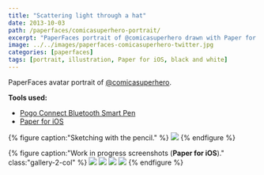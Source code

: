 ```yaml
---
title: "Scattering light through a hat"
date: 2013-10-03
path: /paperfaces/comicasuperhero-portrait/
excerpt: "PaperFaces portrait of @comicasuperhero drawn with Paper for iOS on an iPad."
image: ../../images/paperfaces-comicasuperhero-twitter.jpg
categories: [paperfaces]
tags: [portrait, illustration, Paper for iOS, black and white]
---
```


PaperFaces avatar portrait of <a href="https://twitter.com/comicasuperhero">@comicasuperhero</a>.

**Tools used:**

- [Pogo Connect Bluetooth Smart Pen](https://www.amazon.com/gp/product/B009K448L4/ref=as_li_ss_tl?ie=UTF8&camp=1789&creative=390957&creativeASIN=B009K448L4&linkCode=as2&tag=mademist-20)
- [Paper for iOS](https://paper.bywetransfer.com/)

{% figure caption:"Sketching with the pencil." %}
[![](../../images/paperfaces-comicasuperhero-process-1-750.jpg)](../../images/paperfaces-comicasuperhero-process-1-lg.jpg)
{% endfigure %}

{% figure caption:"Work in progress screenshots (**Paper for iOS**)." class:"gallery-2-col" %}
[![](../../images/paperfaces-comicasuperhero-process-2-600.jpg)](../../images/paperfaces-comicasuperhero-process-2-lg.jpg)
[![](../../images/paperfaces-comicasuperhero-process-3-600.jpg)](../../images/paperfaces-comicasuperhero-process-3-lg.jpg)
[![](../../images/paperfaces-comicasuperhero-process-4-600.jpg)](../../images/paperfaces-comicasuperhero-process-4-lg.jpg)
[![](../../images/paperfaces-comicasuperhero-process-5-600.jpg)](../../images/paperfaces-comicasuperhero-process-5-lg.jpg)
{% endfigure %}

